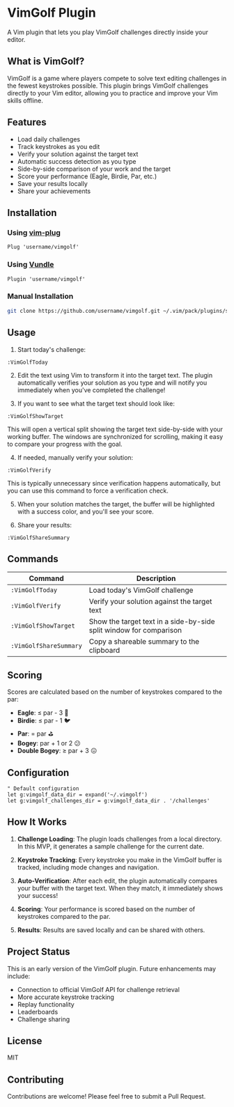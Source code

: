 # VimGolf Plugin

A Vim plugin that lets you play VimGolf challenges directly inside your editor.

## What is VimGolf?

VimGolf is a game where players compete to solve text editing challenges in the fewest keystrokes possible. This plugin brings VimGolf challenges directly to your Vim editor, allowing you to practice and improve your Vim skills offline.

## Features

- Load daily challenges
- Track keystrokes as you edit
- Verify your solution against the target text
- Automatic success detection as you type
- Side-by-side comparison of your work and the target
- Score your performance (Eagle, Birdie, Par, etc.)
- Save your results locally
- Share your achievements

## Installation

### Using [vim-plug](https://github.com/junegunn/vim-plug)

```vim
Plug 'username/vimgolf'
```

### Using [Vundle](https://github.com/VundleVim/Vundle.vim)

```vim
Plugin 'username/vimgolf'
```

### Manual Installation

```bash
git clone https://github.com/username/vimgolf.git ~/.vim/pack/plugins/start/vimgolf
```

## Usage

1. Start today's challenge:
```vim
:VimGolfToday
```

2. Edit the text using Vim to transform it into the target text. The plugin automatically verifies your solution as you type and will notify you immediately when you've completed the challenge!

3. If you want to see what the target text should look like:
```vim
:VimGolfShowTarget
```
This will open a vertical split showing the target text side-by-side with your working buffer. The windows are synchronized for scrolling, making it easy to compare your progress with the goal.

4. If needed, manually verify your solution:
```vim
:VimGolfVerify
```
This is typically unnecessary since verification happens automatically, but you can use this command to force a verification check.

5. When your solution matches the target, the buffer will be highlighted with a success color, and you'll see your score.

6. Share your results:
```vim
:VimGolfShareSummary
```

## Commands

| Command | Description |
|---------|-------------|
| `:VimGolfToday` | Load today's VimGolf challenge |
| `:VimGolfVerify` | Verify your solution against the target text |
| `:VimGolfShowTarget` | Show the target text in a side-by-side split window for comparison |
| `:VimGolfShareSummary` | Copy a shareable summary to the clipboard |

## Scoring

Scores are calculated based on the number of keystrokes compared to the par:

- **Eagle**: ≤ par - 3  🦅
- **Birdie**: ≤ par - 1  🐦
- **Par**: = par  ⛳
- **Bogey**: par + 1 or 2  😕
- **Double Bogey**: ≥ par + 3  😖

## Configuration

```vim
" Default configuration
let g:vimgolf_data_dir = expand('~/.vimgolf')
let g:vimgolf_challenges_dir = g:vimgolf_data_dir . '/challenges'
```

## How It Works

1. **Challenge Loading**: The plugin loads challenges from a local directory. In this MVP, it generates a sample challenge for the current date.

2. **Keystroke Tracking**: Every keystroke you make in the VimGolf buffer is tracked, including mode changes and navigation.

3. **Auto-Verification**: After each edit, the plugin automatically compares your buffer with the target text. When they match, it immediately shows your success!

4. **Scoring**: Your performance is scored based on the number of keystrokes compared to the par.

5. **Results**: Results are saved locally and can be shared with others.

## Project Status

This is an early version of the VimGolf plugin. Future enhancements may include:

- Connection to official VimGolf API for challenge retrieval
- More accurate keystroke tracking
- Replay functionality
- Leaderboards
- Challenge sharing

## License

MIT

## Contributing

Contributions are welcome! Please feel free to submit a Pull Request. 